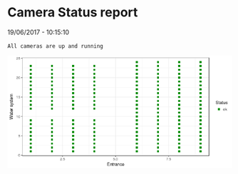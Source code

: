 Camera Status report
================
19/06/2017 - 10:15:10

    All cameras are up and running

![](camreport_files/figure-markdown_github/unnamed-chunk-2-1.png)
